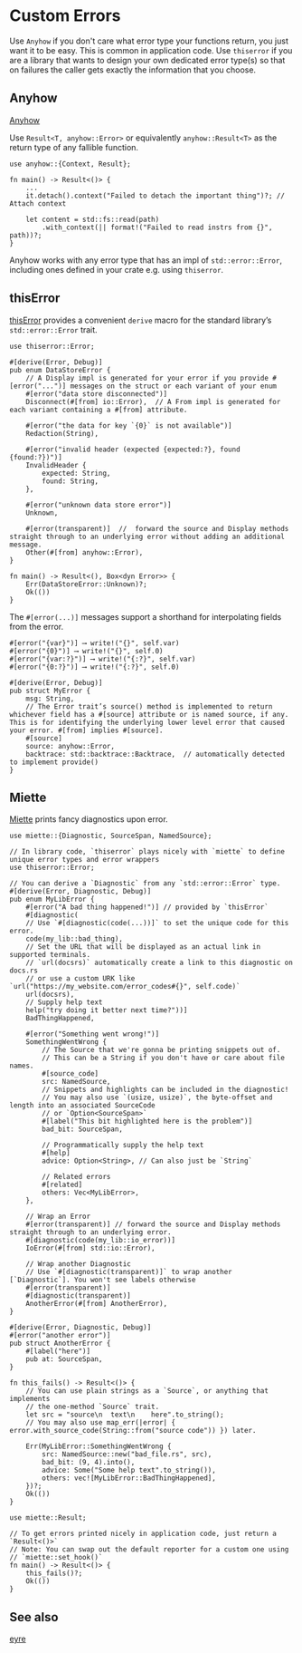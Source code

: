 # Custom Errors

Use `Anyhow` if you don't care what error type your functions return, you just want it to be easy. This is common in application code.
Use `thiserror` if you are a library that wants to design your own dedicated error type(s) so that on failures the caller gets exactly the information that you choose.

## Anyhow

[Anyhow]( https://crates.io/crates/anyhow )

Use `Result<T, anyhow::Error>` or equivalently `anyhow::Result<T>` as the return type of any fallible function.

```rust,editable,ignore
use anyhow::{Context, Result};

fn main() -> Result<()> {
    ...
    it.detach().context("Failed to detach the important thing")?; // Attach context

    let content = std::fs::read(path)
        .with_context(|| format!("Failed to read instrs from {}", path))?;
}
```

Anyhow works with any error type that has an impl of `std::error::Error`, including ones defined in your crate e.g. using `thiserror`.

## thisError

[thisError]( https://docs.rs/thiserror/latest/thiserror/ ) provides a convenient `derive` macro for the standard library’s `std::error::Error` trait.

```rust,editable,ignore
use thiserror::Error;

#[derive(Error, Debug)]
pub enum DataStoreError {
    // A Display impl is generated for your error if you provide #[error("...")] messages on the struct or each variant of your enum
    #[error("data store disconnected")]
    Disconnect(#[from] io::Error),  // A From impl is generated for each variant containing a #[from] attribute.

    #[error("the data for key `{0}` is not available")]
    Redaction(String),

    #[error("invalid header (expected {expected:?}, found {found:?})")]
    InvalidHeader {
        expected: String,
        found: String,
    },

    #[error("unknown data store error")]
    Unknown,

    #[error(transparent)]  //  forward the source and Display methods straight through to an underlying error without adding an additional message.
    Other(#[from] anyhow::Error),
}

fn main() -> Result<(), Box<dyn Error>> {
    Err(DataStoreError::Unknown)?;
    Ok(())
}
```

The `#[error(...)]` messages support a shorthand for interpolating fields from the error.

```rust,editable,ignore
#[error("{var}")] ⟶ write!("{}", self.var)
#[error("{0}")] ⟶ write!("{}", self.0)
#[error("{var:?}")] ⟶ write!("{:?}", self.var)
#[error("{0:?}")] ⟶ write!("{:?}", self.0)
```

```rust,editable,ignore
#[derive(Error, Debug)]
pub struct MyError {
    msg: String,
    // The Error trait’s source() method is implemented to return whichever field has a #[source] attribute or is named source, if any. This is for identifying the underlying lower level error that caused your error. #[from] implies #[source].
    #[source]
    source: anyhow::Error,
    backtrace: std::backtrace::Backtrace,  // automatically detected to implement provide()
}
```

## Miette

[Miette]( https://lib.rs/crates/miette ) prints fancy diagnostics upon error.

```rust,editable,ignore
use miette::{Diagnostic, SourceSpan, NamedSource};

// In library code, `thiserror` plays nicely with `miette` to define unique error types and error wrappers
use thiserror::Error;

// You can derive a `Diagnostic` from any `std::error::Error` type.
#[derive(Error, Diagnostic, Debug)]
pub enum MyLibError {
    #[error("A bad thing happened!")] // provided by `thisError`
    #[diagnostic(
    // Use `#[diagnostic(code(...))]` to set the unique code for this error.
    code(my_lib::bad_thing),
    // Set the URL that will be displayed as an actual link in supported terminals.
    // `url(docsrs)` automatically create a link to this diagnostic on docs.rs
    // or use a custom URK like `url("https://my_website.com/error_codes#{}", self.code)`
    url(docsrs),
    // Supply help text
    help("try doing it better next time?"))]
    BadThingHappened,

    #[error("Something went wrong!")]
    SomethingWentWrong {
        // The Source that we're gonna be printing snippets out of.
        // This can be a String if you don't have or care about file names.
        #[source_code]
        src: NamedSource,
        // Snippets and highlights can be included in the diagnostic!
        // You may also use `(usize, usize)`, the byte-offset and length into an associated SourceCode
        // or `Option<SourceSpan>`
        #[label("This bit highlighted here is the problem")]
        bad_bit: SourceSpan,

        // Programmatically supply the help text
        #[help]
        advice: Option<String>, // Can also just be `String`

        // Related errors
        #[related]
        others: Vec<MyLibError>,
    },

    // Wrap an Error
    #[error(transparent)] // forward the source and Display methods straight through to an underlying error.
    #[diagnostic(code(my_lib::io_error))]
    IoError(#[from] std::io::Error),

    // Wrap another Diagnostic
    // Use `#[diagnostic(transparent)]` to wrap another [`Diagnostic`]. You won't see labels otherwise
    #[error(transparent)]
    #[diagnostic(transparent)]
    AnotherError(#[from] AnotherError),
}

#[derive(Error, Diagnostic, Debug)]
#[error("another error")]
pub struct AnotherError {
    #[label("here")]
    pub at: SourceSpan,
}

fn this_fails() -> Result<()> {
    // You can use plain strings as a `Source`, or anything that implements
    // the one-method `Source` trait.
    let src = "source\n  text\n    here".to_string();
    // You may also use map_err(|error| { error.with_source_code(String::from("source code")) }) later.

    Err(MyLibError::SomethingWentWrong {
        src: NamedSource::new("bad_file.rs", src),
        bad_bit: (9, 4).into(),
        advice: Some("Some help text".to_string()),
        others: vec![MyLibError::BadThingHappened],
    })?;
    Ok(())
}

use miette::Result;

// To get errors printed nicely in application code, just return a `Result<()>`
// Note: You can swap out the default reporter for a custom one using
// `miette::set_hook()`
fn main() -> Result<()> {
    this_fails()?;
    Ok(())
}
```

## See also

[eyre]( https://docs.rs/eyre/latest/eyre/ )
